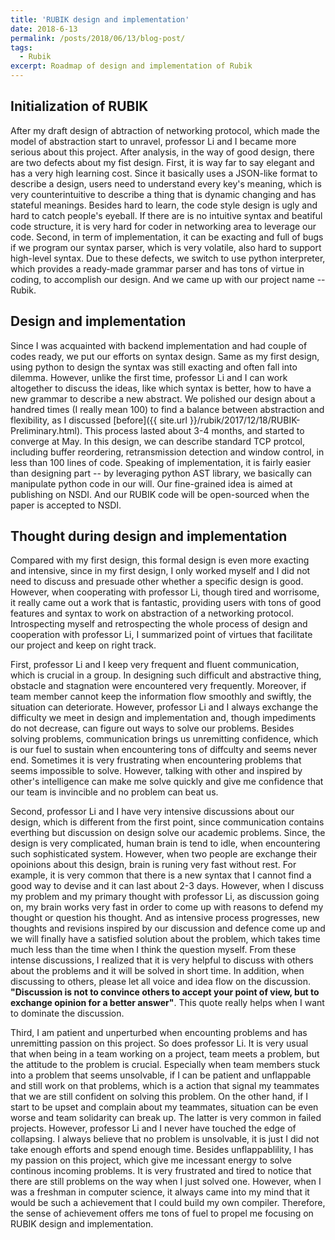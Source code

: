 ```yaml
---
title: 'RUBIK design and implementation'
date: 2018-6-13
permalink: /posts/2018/06/13/blog-post/
tags:
  - Rubik
excerpt: Roadmap of design and implementation of Rubik
---
```


Initialization of RUBIK
------

After my draft design of abtraction of networking protocol, which made the model 
of abstraction start to unravel, professor Li and I became more serious about 
this project. After analysis, in the way of good design, there are two defects 
about my fist design. First, it is way far to say elegant and has a very high 
learning cost. Since it basically uses a JSON-like format to describe a design, 
users need to understand every key's meaning, which is very counterintuitive to 
describe a thing that is dynamic changing and has stateful meanings. Besides 
hard to learn, the code style design is ugly and hard to catch people's eyeball.
If there are is no intuitive syntax and beatiful code structure, it is very hard 
for coder in networking area to leverage our code. Second, in term of 
implementation, it can be exacting and full of bugs if we program our syntax 
parser, which is very volatile, also hard to support high-level syntax. Due to 
these defects, we switch to use python interpreter, which provides a ready-made 
grammar parser and has tons of virtue in coding, to accomplish our design. And 
we came up with our project name -- Rubik.

Design and implementation
------

Since I was acquainted with backend implementation and had couple of codes 
ready, we put our efforts on syntax design. Same as my first design, using 
python to design the syntax was still exacting and often fall into dilemma. 
However, unlike the first time, professor Li and I can work altogether to 
discuss the ideas, like which syntax is better, how to have a new grammar to 
describe a new abstract. We polished our design about a handred times
(I really mean 100) to find a balance between abstraction and flexibility, 
as I discussed [before]({{ site.url }}/rubik/2017/12/18/RUBIK-Preliminary.html).
This process lasted about 3-4 months, and started to converge at May. In this 
design, we can describe standard TCP protcol, including buffer reordering, 
retransmission detection and window control, in less than 100 lines of code. 
Speaking of implementation, it is fairly easier than designing part -- by 
leveraging python AST library, we basically can manipulate python code in our 
will. Our fine-grained idea is aimed at publishing on NSDI. And our RUBIK code 
will be open-sourced when the paper is accepted to NSDI.

Thought during design and implementation
------

Compared with my first design, this formal design is even more exacting and 
intensive, since in my first design, I only worked myself and I did not need to
discuss and presuade other whether a specific design is good. However, when 
cooperating with professor Li, though tired and worrisome, it really came out a
work that is fantastic, providing users with tons of good features and syntax to
work on abstraction of a networking protocol. Introspecting myself and 
retrospecting the whole process of design and cooperation 
with professor Li, I summarized point of virtues that facilitate our project 
and keep on right track. 

First, professor Li and I keep very frequent and fluent communication, which is 
crucial in a group. In designing such difficult and abstractive thing, obstacle 
and stagnation were encountered very frequently. Moreover, if team member cannot
keep the information flow smoothly and swiftly, the situation can deteriorate. 
However, professor Li and I always exchange the difficulty we meet in design and 
implementation and, though impediments do not decrease, can figure out ways to 
solve our problems. Besides solving problems, communication brings us 
unremitting confidence, which is our fuel to sustain when encountering tons of 
diffculty and seems never end. Sometimes it is very frustrating when 
encountering problems that seems impossible to solve. However, talking with 
other and inspired by other's intelligence can make me solve quickly and give 
me confidence that our team is invincible and no problem can beat us. 

Second, professor Li and I have very intensive discussions about our design, 
which is different from the first point, since communication contains 
everthing but discussion on design solve our academic problems. Since, the 
design is very complicated, human brain is tend to idle, when encountering such 
sophisticated system. However, when two people are exchange their opoinions 
about this design, brain is runing very fast without rest. For example, it 
is very common that there is a new syntax that I cannot find a good way to 
devise and it can last about 2-3 days. However, when I discuss my problem and my
primary thought with professor Li, as discussion going on, my brain works very 
fast in order to come up with reasons to defend my thought or question his 
thought. And as intensive process progresses, new thoughts and revisions
inspired by our discussion and defence come up and we will finally have a 
satisfied solution about the problem, which takes time much less than the time when
I think the question myself. From these intense discussions, I realized 
that it is very helpful to discuss with others about the problems and it will 
be solved in short time. In addition, when discussing to others, please let all
voice and idea flow on the discussion. **"Discussion is not to convince others 
to accept your point of view, but to exchange opinion for a better answer"**. 
This quote really helps when I want to dominate the discussion.

Third, I am patient and unperturbed when encounting problems and has unremitting
passion on this project. So does professor Li. It is very usual that when being 
in a team working on a project, team meets a problem, but the attitude to the
problem is crucial. Especially when team members stuck into a problem that seems
unsolvable, if I can be patient and unflappable and still work on that 
problems, which is a action that signal my teammates that we are still confident
on solving this problem. On the other hand, if I start to be upset and complain 
about my teammates, situation can be even worse and team solidarity can break 
up. The latter is very common in failed projects. However, professor Li and I 
never have touched the edge of collapsing. I always believe that no problem is 
unsolvable, it is just I did not take enough efforts and spend enough time. 
Besides unflappablility, I has my passion on this project, which give me 
incessant energy to solve continous incoming problems. It is very frustrated 
and tired to notice that there are still problems on the way when I just solved 
one. However, when I was a freshman in computer science, it always came into my 
mind that it would be such a achievement that I could build my own compiler. 
Therefore, the sense of achievement offers me tons of fuel to propel me focusing on 
RUBIK design and implementation.